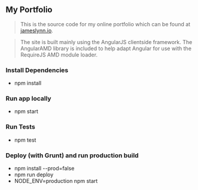 ## My Portfolio

>This is the source code for my online portfolio which can be found at [jameslynn.io](http://jameslynn.io/).

>The site is built mainly using the AngularJS clientside framework.
 The AngularAMD library is included to help adapt Angular for use with the RequireJS AMD module loader.

### Install Dependencies
  * npm install

### Run app locally
  * npm start

### Run Tests
  * npm test

### Deploy (with Grunt) and run production build
  * npm install --prod=false
  * npm run deploy
  * NODE_ENV=production npm start
